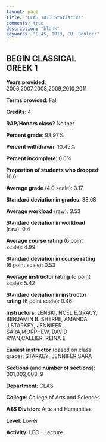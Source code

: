 ```yaml
---
layout: page
title: "CLAS 1013 Statistics"
comments: true
description: "blank"
keywords: "CLAS, 1013, CU, Boulder"
--- 
```

<head>
<script src="https://ajax.googleapis.com/ajax/libs/jquery/2.1.3/jquery.min.js"></script>
<script src="https://dl.dropboxusercontent.com/s/pc42nxpaw1ea4o9/highcharts.js?dl=0"></script>
<!-- <script src="../assets/js/highcharts.js"></script> -->
<style type="text/css">@font-face {
	font-family: "Bebas Neue";
	src: url(https://www.filehosting.org/file/details/544349/BebasNeue%20Regular.otf) format("opentype");
	}
	h1.Bebas { 
		font-family: "Bebas Neue", Verdana, Tahoma;
	}
</style>
</head>
<body>
	<div id="container" style="float: right; width: 45%; height: 88%; margin-left: 2.5%; margin-right: 2.5%;"></div>
	<script language="JavaScript">
		$(document).ready(function() {
		var chart = {type: 'column'};
		var title = {text: 'Grade Distribution'};
		var xAxis = {categories: ['A','B','C','D','F'],crosshair: true};
		var yAxis = {min: 0,title: {text: 'Percentage'}};
		var tooltip = {headerFormat: '<center><b><span style="font-size:20px">{point.key}</span></b></center>',
		               pointFormat: '<td style="padding:0"><b>{point.y:.1f}%</b></td>',
		               footerFormat: '</table>',shared: true,useHTML: true};
		var plotOptions = {column: {pointPadding: 0.0,borderWidth: 0}};  
		var credits = {enabled: false};var series= [{name: 'Percent',data: [51.88,29.32,12.03,1.5,5.26,]}];
		var json = {};
		json.chart = chart;
		json.title = title;
		json.tooltip = tooltip;
		json.xAxis = xAxis;
		json.yAxis = yAxis;  
		json.series = series;
		json.plotOptions = plotOptions;  
		json.credits = credits;
		$('#container').highcharts(json);
	});
	</script>
</body>
			   
## BEGIN CLASSICAL GREEK 1

**Years provided**: 2006,2007,2008,2009,2010,2011

**Terms provided**: Fall

**Credits**: 4

**RAP/Honors class?** Neither

**Percent grade**: 98.97%

**Percent withdrawn**: 10.45%

**Percent incomplete**: 0.0%

**Proportion of students who dropped**: 10.6

**Average grade** (4.0 scale): 3.17

**Standard deviation in grades**: 38.68

**Average workload** (raw): 3.53

**Standard deviation in workload** (raw): 0.4

**Average course rating** (6 point scale): 4.99

**Standard deviation in course rating** (6 point scale): 0.53

**Average instructor rating** (6 point scale): 5.42

**Standard deviation in instructor rating** (6 point scale): 0.46

**Instructors**: LENSKI, NOEL E,GRACY, BENJAMIN B.,SHERPE, AMANDA J,STARKEY, JENNIFER SARA,MORPHEW, DAVID RYAN,CALLIER, REINA E

**Easiest instructor** (based on class grade): STARKEY, JENNIFER SARA

**Sections** (and **number of sections**): 001,002,003, 9

**Department**: CLAS

**College**: College of Arts and Sciences

**A&S Division**: Arts and Humanities

**Level**: Lower

**Activity**: LEC - Lecture